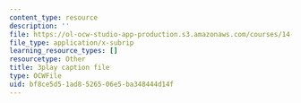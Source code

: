 ```yaml
---
content_type: resource
description: ''
file: https://ol-ocw-studio-app-production.s3.amazonaws.com/courses/14-01-principles-of-microeconomics-fall-2018/bf8ce5d51ad8526506e5ba348444d14f_BUnUOv_INyM.srt
file_type: application/x-subrip
learning_resource_types: []
resourcetype: Other
title: 3play caption file
type: OCWFile
uid: bf8ce5d5-1ad8-5265-06e5-ba348444d14f
---
```

